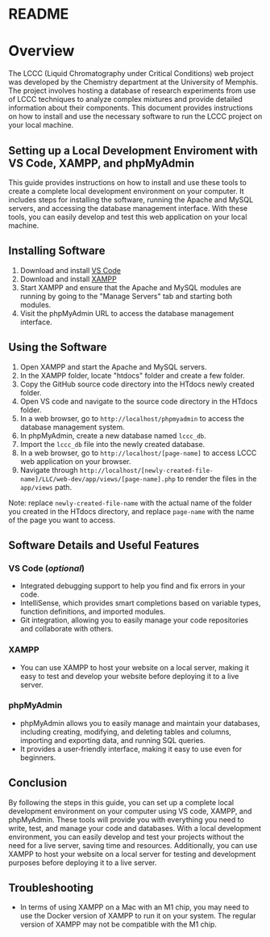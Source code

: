 # README

# Overview
The LCCC (Liquid Chromatography under Critical Conditions) web project was developed by the Chemistry department at the University of Memphis. The project involves hosting a database of research experiments from use of LCCC techniques to analyze complex mixtures and provide detailed information about their components. This document provides instructions on how to install and use the necessary software to run the LCCC project on your local machine.

## Setting up a Local Development Enviroment with VS Code, XAMPP, and phpMyAdmin
This guide provides instructions on how to install and use these tools to create a complete local development environment on your computer. It includes steps for installing the software, running the Apache and MySQL servers, and accessing the database management interface. With these tools, you can easily develop and test this web application on your local machine.

## Installing Software
1. Download and install [VS Code](https://code.visualstudio.com/)
2. Download and install [XAMPP](https://www.apachefriends.org/download.html)
3. Start XAMPP and ensure that the Apache and MySQL modules are running by going to the "Manage Servers" tab and starting both modules.
4. Visit the phpMyAdmin URL to access the database management interface.

## Using the Software
1. Open XAMPP and start the Apache and MySQL servers.
2. In the XAMPP folder, locate "htdocs" folder and create a few folder.
3. Copy the GitHub source code directory into the HTdocs newly created folder.
4. Open VS code and navigate to the source code directory in the HTdocs folder.
5. In a web browser, go to ```http://localhost/phpmyadmin``` to access the database management system.
6. In phpMyAdmin, create a new database named ```lccc_db```.
7. Import the ```lccc_db``` file into the newly created database.
8. In a web browser, go to ```http://localhost/[page-name]``` to access LCCC web application on your browser.
9. Navigate through ```http://localhost/[newly-created-file-name]/LLC/web-dev/app/views/[page-name].php``` to render the files in the ``app/views`` path.
 
Note: replace ```newly-created-file-name``` with the actual name of the folder you created in the HTdocs directory, and replace ```page-name``` with the name of the page you want to access.
 
## Software Details and Useful Features
### VS Code (*optional*)
* Integrated debugging support to help you find and fix errors in your code.
* IntelliSense, which provides smart completions based on variable types, function definitions, and imported modules.
* Git integration, allowing you to easily manage your code repositories and collaborate with others.

### XAMPP
* You can use XAMPP to host your website on a local server, making it easy to test and develop your website before deploying it to a live server.

### phpMyAdmin
* phpMyAdmin allows you to easily manage and maintain your databases, including creating, modifying, and deleting tables and columns, importing and exporting data, and running SQL queries.
* It provides a user-friendly interface, making it easy to use even for beginners.

## Conclusion
By following the steps in this guide, you can set up a complete local development environment on your computer using VS code, XAMPP, and phpMyAdmin. These tools will provide you with everything you need to write, test, and manage your code and databases. With a local development environment, you can easily develop and test your projects without the need for a live server, saving time and resources. Additionally, you can use XAMPP to host your website on a local server for testing and development purposes before deploying it to a live server.

## Troubleshooting
+ In terms of using XAMPP on a Mac with an M1 chip, you may need to use the Docker version of XAMPP to run it on your system. The regular version of XAMPP may not be compatible with the M1 chip.
